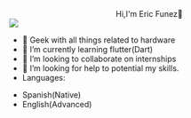 <div align="center">Hi,I'm Eric Funez👋</div>
<img src="https://img.freepik.com/vector-gratis/fondo-tecnologico-abstracto_23-2148897676.jpg">


- 🔭 Geek with all things related to hardware
- 🌱 I’m currently learning flutter(Dart)
- 👯 I’m looking to collaborate on internships
- 🤔 I’m looking for help to potential my skills.
- Languages:
<ul>
  <li>Spanish(Native)</li>
  <li>English(Advanced)</li>
</ul>

